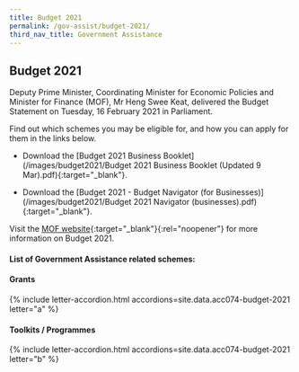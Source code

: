 ```yaml
---
title: Budget 2021
permalink: /gov-assist/budget-2021/
third_nav_title: Government Assistance
---
```


## Budget 2021

Deputy Prime Minister, Coordinating Minister for Economic Policies and Minister for Finance (MOF), Mr Heng Swee Keat, delivered the Budget Statement on Tuesday, 16 February 2021 in Parliament.

Find out which schemes you may be eligible for, and how you can apply for them in the links below.

- Download the [Budget 2021 Business Booklet](/images/budget2021/Budget 2021 Business Booklet (Updated 9 Mar).pdf){:target="\_blank"}.

- Download the [Budget 2021 - Budget Navigator (for Businesses)](/images/budget2021/Budget 2021 Navigator (businesses).pdf){:target="\_blank"}.

Visit the [MOF website](https://www.mof.gov.sg/){:target="\_blank"}{:rel="noopener"} for more information on Budget 2021.

#### List of Government Assistance related schemes:

#### Grants

{% include letter-accordion.html accordions=site.data.acc074-budget-2021 letter="a" %}

#### Toolkits / Programmes

{% include letter-accordion.html accordions=site.data.acc074-budget-2021 letter="b" %}

<script src="/jquery/jquery.min.js"></script>
<script src="/jquery/bp-menu-new-tab.js"></script>
